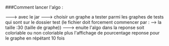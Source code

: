 ###Comment lancer l'algo :

---> avec le jar
---> choisir un graphe a tester parmi les graphes de tests qui sont sur le dossier test
     (le fichier doit forcement commencer par : --> la taille :30 (taille de graphe))
---> enuite l'algo dans la reponse soit coloriable ou non coloriable plus
     l'affichage de pourcentage reponse pour le graphe en répétant  10 fois
